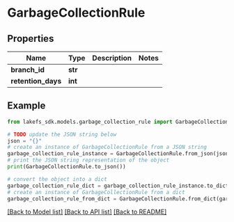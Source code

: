 # GarbageCollectionRule


## Properties

Name | Type | Description | Notes
------------ | ------------- | ------------- | -------------
**branch_id** | **str** |  | 
**retention_days** | **int** |  | 

## Example

```python
from lakefs_sdk.models.garbage_collection_rule import GarbageCollectionRule

# TODO update the JSON string below
json = "{}"
# create an instance of GarbageCollectionRule from a JSON string
garbage_collection_rule_instance = GarbageCollectionRule.from_json(json)
# print the JSON string representation of the object
print(GarbageCollectionRule.to_json())

# convert the object into a dict
garbage_collection_rule_dict = garbage_collection_rule_instance.to_dict()
# create an instance of GarbageCollectionRule from a dict
garbage_collection_rule_from_dict = GarbageCollectionRule.from_dict(garbage_collection_rule_dict)
```
[[Back to Model list]](../README.md#documentation-for-models) [[Back to API list]](../README.md#documentation-for-api-endpoints) [[Back to README]](../README.md)


